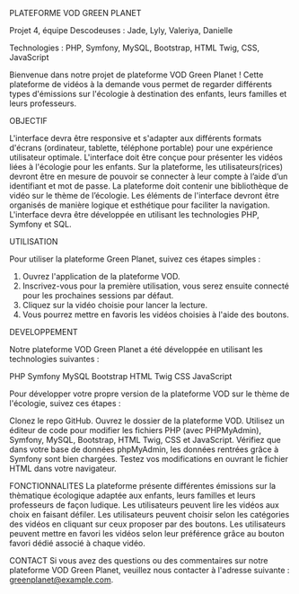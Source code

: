 PLATEFORME VOD GREEN PLANET

Projet 4, équipe Descodeuses : Jade, Lyly, Valeriya, Danielle

Technologies : PHP, Symfony, MySQL, Bootstrap, HTML Twig, CSS, JavaScript

Bienvenue dans notre projet de plateforme VOD Green Planet ! 
Cette plateforme de vidéos à la demande vous permet de regarder différents types d'émissions sur l'écologie à destination des enfants, leurs familles et leurs professeurs.

OBJECTIF

L'interface devra être responsive et s'adapter aux différents formats d'écrans (ordinateur, tablette, téléphone portable) pour une expérience utilisateur optimale. 
L'interface doit être conçue pour présenter les vidéos liées à l'écologie pour les enfants. 
Sur la plateforme, les utilisateurs(rices) devront être en mesure de
pouvoir se connecter à leur compte à l’aide d’un identifiant et mot de
passe. La plateforme doit contenir une bibliothèque de vidéo sur le
thème de l’écologie. Les éléments de l'interface devront être organisés de manière logique et esthétique pour faciliter la navigation. 
L'interface devra être développée en utilisant les technologies PHP, Symfony et SQL.

UTILISATION

Pour utiliser la plateforme Green Planet, suivez ces étapes simples :

1. Ouvrez l'application de la plateforme VOD.
2. Inscrivez-vous pour la première utilisation, vous serez ensuite connecté pour les prochaines sessions par défaut.
3. Cliquez sur la vidéo choisie pour lancer la lecture.
4. Vous pourrez mettre en favoris les vidéos choisies à l'aide des boutons.

DEVELOPPEMENT

Notre plateforme VOD Green Planet a été développée en utilisant les technologies suivantes :

PHP
Symfony
MySQL
Bootstrap
HTML Twig
CSS
JavaScript

Pour développer votre propre version de la plateforme VOD sur le thème de l'écologie, suivez ces étapes :

Clonez le repo GitHub.
Ouvrez le dossier de la plateforme VOD.
Utilisez un éditeur de code pour modifier les fichiers PHP (avec PHPMyAdmin), Symfony, MySQL, Bootstrap, HTML Twig, CSS et JavaScript.
Vérifiez que dans votre base de données phpMyAdmin, les données rentrées grâce à Symfony sont bien chargées.
Testez vos modifications en ouvrant le fichier HTML dans votre navigateur.

FONCTIONNALITES
La plateforme présente différentes émissions sur la thèmatique écologique adaptée aux enfants, leurs familles et leurs professeurs de façon ludique.
Les utilisateurs peuvent lire les vidéos aux choix en faisant défiler.
Les utilisateurs peuvent choisir selon les catégories des vidéos en cliquant sur ceux proposer par des boutons.
Les utilisateurs peuvent mettre en favori les vidéos selon leur préférence grâce au bouton favori dédié associé à chaque vidéo.

CONTACT
Si vous avez des questions ou des commentaires sur notre plateforme VOD Green Planet, veuillez nous contacter à l'adresse suivante : greenplanet@example.com.
